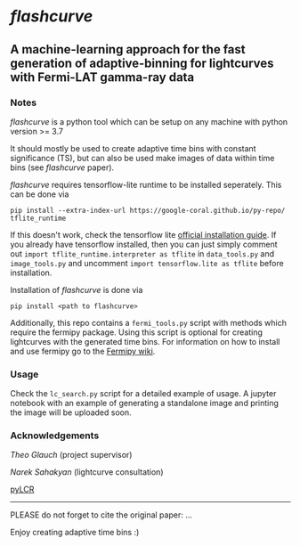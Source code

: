 # *flashcurve*
## A machine-learning approach for the fast generation of adaptive-binning for lightcurves with Fermi-LAT gamma-ray data

### Notes
*flashcurve* is a python tool which can be setup on any machine with python version >= 3.7

It should mostly be used to create adaptive time bins with constant significance (TS), but can also be used make images of data within time bins (see *flashcurve* paper).

*flashcurve* requires tensorflow-lite runtime to be installed seperately. This can be done via
```
pip install --extra-index-url https://google-coral.github.io/py-repo/ tflite_runtime
```

If this doesn't work, check the tensorflow lite [official installation guide](https://www.tensorflow.org/lite/guide/python). If you already have tensorflow installed, then you can just simply comment out `import tflite_runtime.interpreter as tflite` in `data_tools.py` and `image_tools.py` and uncomment `import tensorflow.lite as tflite` before installation. 

Installation of *flashcurve* is done via
```
pip install <path to flashcurve>
```

Additionally, this repo contains a `fermi_tools.py` script with methods which require the fermipy package. Using this script is optional for creating lightcurves with the generated time bins. For information on how to install and use fermipy go to the [Fermipy wiki](https://fermipy.readthedocs.io/en/latest/).

### Usage

Check the `lc_search.py` script for a detailed example of usage. A jupyter notebook with an example of generating a standalone image and printing the image will be uploaded soon. 

### Acknowledgements

_Theo Glauch_ (project supervisor)

_Narek Sahakyan_ (lightcurve consultation)

[pyLCR](https://github.com/dankocevski/pyLCR)

---

PLEASE do not forget to cite the original paper: ...

Enjoy creating adaptive time bins :)

